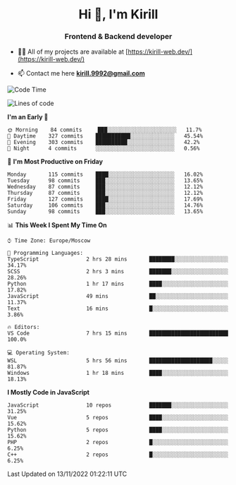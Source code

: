 <h1 align="center">Hi 👋, I'm Kirill</h1>
<h3 align="center">Frontend & Backend developer</h3>

- 👨‍💻 All of my projects are available at [https://kirill-web.dev/](https://kirill-web.dev/)

- 📫 Contact me here **kirill.9992@gmail.com**











<!--START_SECTION:waka-->
![Code Time](http://img.shields.io/badge/Code%20Time-1%2C175%20hrs%2055%20mins-blue)

![Lines of code](https://img.shields.io/badge/From%20Hello%20World%20I%27ve%20Written-574%20Thousand%20lines%20of%20code-blue)

**I'm an Early 🐤** 

```text
🌞 Morning    84 commits     ███░░░░░░░░░░░░░░░░░░░░░░   11.7% 
🌆 Daytime    327 commits    ███████████░░░░░░░░░░░░░░   45.54% 
🌃 Evening    303 commits    ██████████░░░░░░░░░░░░░░░   42.2% 
🌙 Night      4 commits      ░░░░░░░░░░░░░░░░░░░░░░░░░   0.56%

```
📅 **I'm Most Productive on Friday** 

```text
Monday       115 commits    ████░░░░░░░░░░░░░░░░░░░░░   16.02% 
Tuesday      98 commits     ███░░░░░░░░░░░░░░░░░░░░░░   13.65% 
Wednesday    87 commits     ███░░░░░░░░░░░░░░░░░░░░░░   12.12% 
Thursday     87 commits     ███░░░░░░░░░░░░░░░░░░░░░░   12.12% 
Friday       127 commits    ████░░░░░░░░░░░░░░░░░░░░░   17.69% 
Saturday     106 commits    ███░░░░░░░░░░░░░░░░░░░░░░   14.76% 
Sunday       98 commits     ███░░░░░░░░░░░░░░░░░░░░░░   13.65%

```


📊 **This Week I Spent My Time On** 

```text
⌚︎ Time Zone: Europe/Moscow

💬 Programming Languages: 
TypeScript               2 hrs 28 mins       ████████░░░░░░░░░░░░░░░░░   34.17% 
SCSS                     2 hrs 3 mins        ███████░░░░░░░░░░░░░░░░░░   28.26% 
Python                   1 hr 17 mins        ████░░░░░░░░░░░░░░░░░░░░░   17.82% 
JavaScript               49 mins             ██░░░░░░░░░░░░░░░░░░░░░░░   11.37% 
Text                     16 mins             █░░░░░░░░░░░░░░░░░░░░░░░░   3.86%

🔥 Editors: 
VS Code                  7 hrs 15 mins       █████████████████████████   100.0%

💻 Operating System: 
WSL                      5 hrs 56 mins       ████████████████████░░░░░   81.87% 
Windows                  1 hr 18 mins        ████░░░░░░░░░░░░░░░░░░░░░   18.13%

```

**I Mostly Code in JavaScript** 

```text
JavaScript               10 repos            ███████░░░░░░░░░░░░░░░░░░   31.25% 
Vue                      5 repos             ████░░░░░░░░░░░░░░░░░░░░░   15.62% 
Python                   5 repos             ████░░░░░░░░░░░░░░░░░░░░░   15.62% 
PHP                      2 repos             █░░░░░░░░░░░░░░░░░░░░░░░░   6.25% 
C++                      2 repos             █░░░░░░░░░░░░░░░░░░░░░░░░   6.25%

```



 Last Updated on 13/11/2022 01:22:11 UTC
<!--END_SECTION:waka-->
